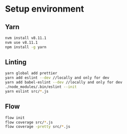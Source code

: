 # Setup environment

## Yarn

```bash
nvm install v8.11.1
nvm use v8.11.1
npm install -g yarn
```

## Linting

```bash
yarn global add prettier
yarn add eslint --dev //locally and only for dev
yarn add babel-eslint --dev //locally and only for dev
./node_modules/.bin/eslint --init
yarn eslint src/*.js
```

## Flow

```bash
flow init
flow coverage src/*.js
flow coverage -pretty src/*.js
```

